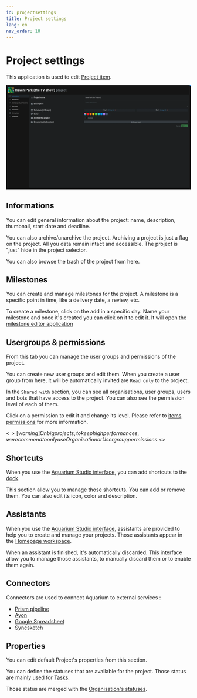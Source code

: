 ```yaml
---
id: projectsettings
title: Project settings
lang: en
nav_order: 10
---
```


# Project settings

This application is used to edit [Project item](../items/project.md).

![Project settings](../../_medias/screenshots/projectsettings.webp)

## Informations

You can edit general information about the project: name, description, thumbnail, start date and deadline.

You can also archive/unarchive the project. Archiving a project is just a flag on the project. All you data remain intact and accessible. The project is "just" hide in the project selector.

You can also browse the trash of the project from here.

## Milestones

You can create and manage milestones for the project. A milestone is a specific point in time, like a delivery date, a review, etc.

To create a milestone, click on the <span class="aq-icon">add</span> in a specific day. Name your milestone and once it's created you can click on it to edit it. It will open the [milestone editor application](./milestones.md)

## Usergroups & permissions

From this tab you can manage the user groups and permissions of the project.

You can create new user groups and edit them. When you create a user group from here, it will be automatically invited are `Read only` to the project.

In the `Shared with` section, you can see all organisations, user groups, users and bots that have access to the project. You can also see the permission level of each of them.

Click on a permission to edit it and change its level. Please refer to [items permissions](../items/index.md#how-can-i-manage-items-permissions-) for more information.

<$>[warning]
On big projects, to keep high performances, we recommend to only use Organisation or User group permissions.
<$>

## Shortcuts

When you use the [Aquarium Studio interface](../introduction/studio.md), you can add shortcuts to the [dock](../introduction/studio.md#dock).

This section allow you to manage those shortcuts. You can add or remove them. You can also edit its icon, color and description.

## Assistants

When you use the [Aquarium Studio interface](../introduction/studio.md), assistants are provided to help you to create and manage your projects. Those assistants appear in the [Homepage workspace](../workspaces/homepage.md).

When an assistant is finished, it's automatically discarded. This interface allow you to manage those assistants, to manually discard them or to enable them again.

## Connectors

Connectors are used to connect Aquarium to external services :

- [Prism pipeline](../../integrations/prism.md)
- [Ayon](../../integrations/ayon.md)
- [Google Spreadsheet](../../integrations/spreadsheet.md)
- [Syncsketch](../../integrations/syncsketch.md)

## Properties

You can edit default Project's properties from this section.

You can define the statuses that are available for the project. Those status are mainly used for [Tasks](../items/task.md).

Those status are merged with the [Organisation's statuses](./organisation.md#organisation's-statuses).
